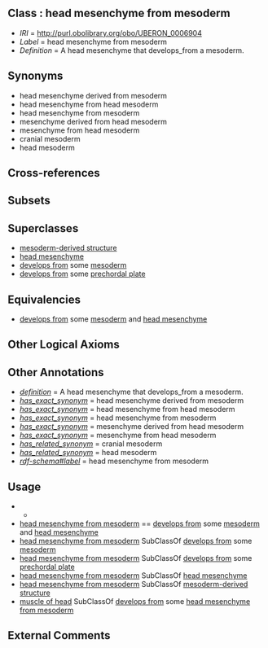 
## Class : head mesenchyme from mesoderm

 * *IRI* = http://purl.obolibrary.org/obo/UBERON_0006904
 * *Label* = head mesenchyme from mesoderm
 * *Definition* = A head mesenchyme that develops_from a mesoderm.

## Synonyms

 * head mesenchyme derived from mesoderm
 * head mesenchyme from head mesoderm
 * head mesenchyme from mesoderm
 * mesenchyme derived from head mesoderm
 * mesenchyme from head mesoderm
 * cranial mesoderm
 * head mesoderm

## Cross-references


## Subsets


## Superclasses

 * [mesoderm-derived structure](../../UBERON/20/UBERON_0004120.md)
 * [head mesenchyme](../../UBERON/53/UBERON_0005253.md)
 * [develops from](../../RO/02/RO_0002202.md) some [mesoderm](../../UBERON/26/UBERON_0000926.md)
 * [develops from](../../RO/02/RO_0002202.md) some [prechordal plate](../../UBERON/63/UBERON_0003063.md)

## Equivalencies

 * [develops from](../../RO/02/RO_0002202.md) some [mesoderm](../../UBERON/26/UBERON_0000926.md) and [head mesenchyme](../../UBERON/53/UBERON_0005253.md)

## Other Logical Axioms


## Other Annotations

 * *[definition](../../IAO/15/IAO_0000115.md)* = A head mesenchyme that develops_from a mesoderm.
 * *[has_exact_synonym](../../ym/oboInOwl#hasExactSynonym.md)* = head mesenchyme derived from mesoderm
 * *[has_exact_synonym](../../ym/oboInOwl#hasExactSynonym.md)* = head mesenchyme from head mesoderm
 * *[has_exact_synonym](../../ym/oboInOwl#hasExactSynonym.md)* = head mesenchyme from mesoderm
 * *[has_exact_synonym](../../ym/oboInOwl#hasExactSynonym.md)* = mesenchyme derived from head mesoderm
 * *[has_exact_synonym](../../ym/oboInOwl#hasExactSynonym.md)* = mesenchyme from head mesoderm
 * *[has_related_synonym](../../ym/oboInOwl#hasRelatedSynonym.md)* = cranial mesoderm
 * *[has_related_synonym](../../ym/oboInOwl#hasRelatedSynonym.md)* = head mesoderm
 * *[rdf-schema#label](../../el/rdf-schema#label.md)* = head mesenchyme from mesoderm

## Usage

 * -
 * [head mesenchyme from mesoderm](../../UBERON/04/UBERON_0006904.md) == [develops from](../../RO/02/RO_0002202.md) some [mesoderm](../../UBERON/26/UBERON_0000926.md) and [head mesenchyme](../../UBERON/53/UBERON_0005253.md)
 * [head mesenchyme from mesoderm](../../UBERON/04/UBERON_0006904.md) SubClassOf [develops from](../../RO/02/RO_0002202.md) some [mesoderm](../../UBERON/26/UBERON_0000926.md)
 * [head mesenchyme from mesoderm](../../UBERON/04/UBERON_0006904.md) SubClassOf [develops from](../../RO/02/RO_0002202.md) some [prechordal plate](../../UBERON/63/UBERON_0003063.md)
 * [head mesenchyme from mesoderm](../../UBERON/04/UBERON_0006904.md) SubClassOf [head mesenchyme](../../UBERON/53/UBERON_0005253.md)
 * [head mesenchyme from mesoderm](../../UBERON/04/UBERON_0006904.md) SubClassOf [mesoderm-derived structure](../../UBERON/20/UBERON_0004120.md)
 * [muscle of head](../../UBERON/76/UBERON_0002376.md) SubClassOf [develops from](../../RO/02/RO_0002202.md) some [head mesenchyme from mesoderm](../../UBERON/04/UBERON_0006904.md)

## External Comments

